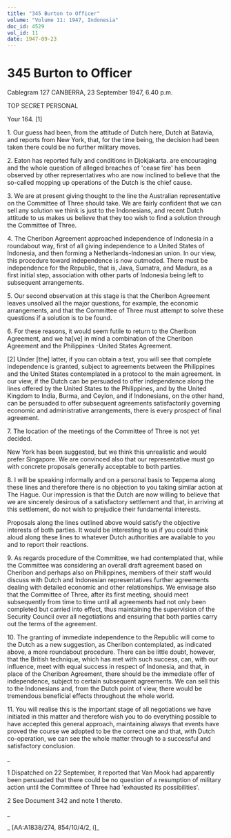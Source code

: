 ```yaml
---
title: "345 Burton to Officer"
volume: "Volume 11: 1947, Indonesia"
doc_id: 4529
vol_id: 11
date: 1947-09-23
---
```


# 345 Burton to Officer

Cablegram 127 CANBERRA, 23 September 1947, 6.40 p.m.

TOP SECRET PERSONAL

Your 164. [1]

1\. Our guess had been, from the attitude of Dutch here, Dutch at Batavia, and reports from New York, that, for the time being, the decision had been taken there could be no further military moves.

2\. Eaton has reported fully and conditions in Djokjakarta. are encouraging and the whole question of alleged breaches of 'cease fire' has been observed by other representatives who are now inclined to believe that the so-called mopping up operations of the Dutch is the chief cause.

3\. We are at present giving thought to the line the Australian representative on the Committee of Three should take. We are fairly confident that we can sell any solution we think is just to the Indonesians, and recent Dutch attitude to us makes us believe that they too wish to find a solution through the Committee of Three.

4\. The Cheribon Agreement approached independence of Indonesia in a roundabout way, first of all giving independence to a United States of Indonesia, and then forming a Netherlands-Indonesian union. In our view, this procedure toward independence is now outmoded. There must be independence for the Republic, that is, Java, Sumatra, and Madura, as a first initial step, association with other parts of Indonesia being left to subsequent arrangements.

5\. Our second observation at this stage is that the Cheribon Agreement leaves unsolved all the major questions, for example, the economic arrangements, and that the Committee of Three must attempt to solve these questions if a solution is to be found.

6\. For these reasons, it would seem futile to return to the Cheribon Agreement, and we ha[ve] in mind a combination of the Cheribon Agreement and the Philippines -United States Agreement.

[2] Under [the] latter, if you can obtain a text, you will see that complete independence is granted, subject to agreements between the Philippines and the United States contemplated in a protocol to the main agreement. In our view, if the Dutch can be persuaded to offer independence along the lines offered by the United States to the Philippines, and by the United Kingdom to India, Burma, and Ceylon, and if Indonesians, on the other hand, can be persuaded to offer subsequent agreements satisfactorily governing economic and administrative arrangements, there is every prospect of final agreement.

7\. The location of the meetings of the Committee of Three is not yet decided.

New York has been suggested, but we think this unrealistic and would prefer Singapore. We are convinced also that our representative must go with concrete proposals generally acceptable to both parties.

8\. I will be speaking informally and on a personal basis to Teppema along these lines and therefore there is no objection to you taking similar action at The Hague. Our impression is that the Dutch are now willing to believe that we are sincerely desirous of a satisfactory settlement and that, in arriving at this settlement, do not wish to prejudice their fundamental interests.

Proposals along the lines outlined above would satisfy the objective interests of both parties. It would be interesting to us if you could think aloud along these lines to whatever Dutch authorities are available to you and to report their reactions.

9\. As regards procedure of the Committee, we had contemplated that, while the Committee was considering an overall draft agreement based on Cheribon and perhaps also on Philippines, members of their staff would discuss with Dutch and Indonesian representatives further agreements dealing with detailed economic and other relationships. We envisage also that the Committee of Three, after its first meeting, should meet subsequently from time to time until all agreements had not only been completed but carried into effect, thus maintaining the supervision of the Security Council over all negotiations and ensuring that both parties carry out the terms of the agreement.

10\. The granting of immediate independence to the Republic will come to the Dutch as a new suggestion, as Cheribon contemplated, as indicated above, a more roundabout procedure. There can be little doubt, however, that the British technique, which has met with such success, can, with our influence, meet with equal success in respect of Indonesia, and that, in place of the Cheribon Agreement, there should be the immediate offer of independence, subject to certain subsequent agreements. We can sell this to the Indonesians and, from the Dutch point of view, there would be tremendous beneficial effects throughout the whole world.

11\. You will realise this is the important stage of all negotiations we have initiated in this matter and therefore wish you to do everything possible to have accepted this general approach, maintaining always that events have proved the course we adopted to be the correct one and that, with Dutch co-operation, we can see the whole matter through to a successful and satisfactory conclusion.

_

1 Dispatched on 22 September, it reported that Van Mook had apparently been persuaded that there could be no question of a resumption of military action until the Committee of Three had 'exhausted its possibilities'.

2 See Document 342 and note 1 thereto.

_

_ [AA:A1838/274, 854/10/4/2, i]_
